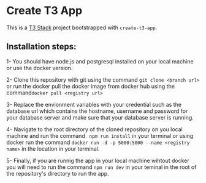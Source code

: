 
# Create T3 App

This is a [T3 Stack](https://create.t3.gg/) project bootstrapped with `create-t3-app`.

## Installation steps:
1- You should have node.js and postgresql installed on your local machine or use the docker version.

2- Clone this repository with git using the command ```git clone <branch url>``` or run the docker pull the docker image from docker hub using the command```docker pull <registry url>```

3- Replace the envionment variables with your credential such as the database url which contains the hostname, username and password for your database server and make sure that your database server is running.

4- Navigate to the root directory of the cloned repository on you local machine and run the command ``` npm run install``` in your terminal or using docker  run the command ```docker run -d -p 5000:5000 --name <registry name>``` in the location in your terminal. 

5- Finally,  if you are runnig the app in your local machine wihtout docker you will need to run the command ```npm run dev``` in your teminal in the root of the repository's directory to run the app.
